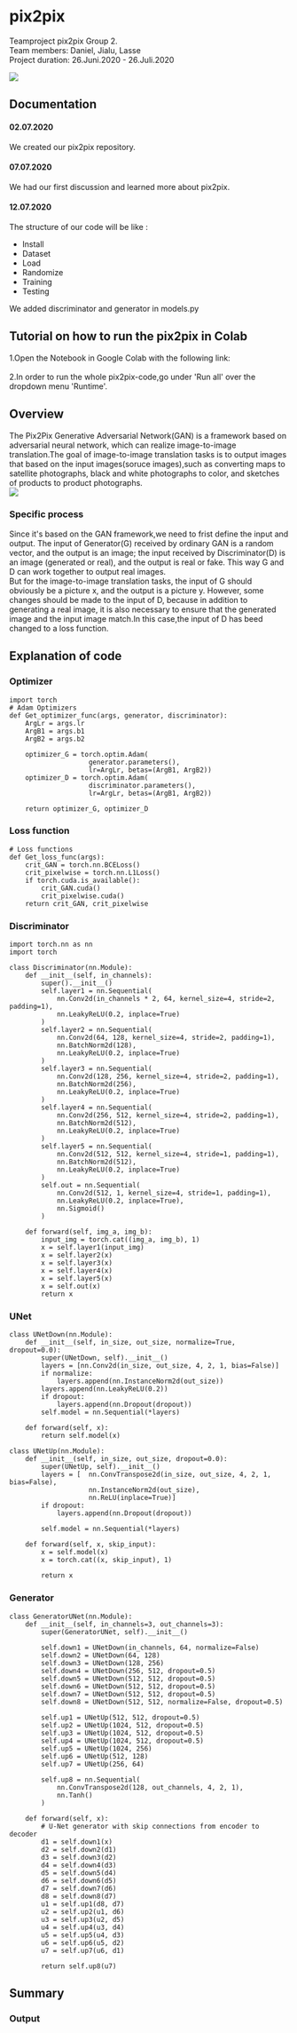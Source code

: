 # pix2pix
Teamproject pix2pix Group 2.<br />
Team members: Daniel, Jialu, Lasse<br />
Project duration: 26.Juni.2020 - 26.Juli.2020<br />

<img src="image/pix2pix_introduction_image.jpg">

## Documentation<br />
#### 02.07.2020<br />
We created our pix2pix repository.

#### 07.07.2020<br />
We had our first discussion and learned more about pix2pix.

#### 12.07.2020<br />
The structure of our code will be like :<br />
  - Install<br />
  - Dataset<br />
  - Load<br />
  - Randomize<br />
  - Training<br />
  - Testing<br />
  
  We added discriminator and generator in models.py<br />



## Tutorial on how to run the pix2pix in Colab<br />
1.Open the Notebook in Google Colab with the following link: <br />
<br />
2.In order to run the whole pix2pix-code,go under 'Run all' over the dropdown menu 'Runtime'.<br />

## Overview<br />
The Pix2Pix Generative Adversarial Network(GAN) is a framework based on adversarial neural network, which can realize image-to-image translation.The goal of image-to-image translation tasks is to output images that based on the input images(soruce images),such as converting maps to satellite photographs, black and white photographs to color, and sketches of products to product photographs.<br />
<img src="image/overview_image.png">

### Specific process <br />
Since it's based on the GAN framework,we need to frist define the input and output. The input of Generator(G) received by ordinary GAN is a random vector, and the output is an image; the input received by Discriminator(D) is an image (generated or real), and the output is real or fake. This way G and D can work together to output real images.<br />
But for the image-to-image translation tasks, the input of G should obviously be a picture x, and the output is a picture y. However, some changes should be made to the input of D, because in addition to generating a real image, it is also necessary to ensure that the generated image and the input image match.In this case,the input of D has beed changed to a loss function.<br />


## Explanation of code<br />
### Optimizer<br /> 
~~~
import torch
# Adam Optimizers
def Get_optimizer_func(args, generator, discriminator):
    ArgLr = args.lr
    ArgB1 = args.b1
    ArgB2 = args.b2

    optimizer_G = torch.optim.Adam(
                    generator.parameters(),
                    lr=ArgLr, betas=(ArgB1, ArgB2))
    optimizer_D = torch.optim.Adam(
                    discriminator.parameters(),
                    lr=ArgLr, betas=(ArgB1, ArgB2))
    
    return optimizer_G, optimizer_D
~~~

### Loss function<br />
~~~
# Loss functions
def Get_loss_func(args):
    crit_GAN = torch.nn.BCELoss()
    crit_pixelwise = torch.nn.L1Loss()
    if torch.cuda.is_available():
        crit_GAN.cuda()
        crit_pixelwise.cuda()
    return crit_GAN, crit_pixelwise
~~~

### Discriminator<br />
~~~
import torch.nn as nn
import torch

class Discriminator(nn.Module):
    def __init__(self, in_channels):
        super().__init__()
        self.layer1 = nn.Sequential(
            nn.Conv2d(in_channels * 2, 64, kernel_size=4, stride=2, padding=1),
            nn.LeakyReLU(0.2, inplace=True)
        )
        self.layer2 = nn.Sequential(
            nn.Conv2d(64, 128, kernel_size=4, stride=2, padding=1),
            nn.BatchNorm2d(128),
            nn.LeakyReLU(0.2, inplace=True)
        )
        self.layer3 = nn.Sequential(
            nn.Conv2d(128, 256, kernel_size=4, stride=2, padding=1),
            nn.BatchNorm2d(256),
            nn.LeakyReLU(0.2, inplace=True)
        )
        self.layer4 = nn.Sequential(
            nn.Conv2d(256, 512, kernel_size=4, stride=2, padding=1),
            nn.BatchNorm2d(512),
            nn.LeakyReLU(0.2, inplace=True)
        )
        self.layer5 = nn.Sequential(
            nn.Conv2d(512, 512, kernel_size=4, stride=1, padding=1),
            nn.BatchNorm2d(512),
            nn.LeakyReLU(0.2, inplace=True)
        )
        self.out = nn.Sequential(
            nn.Conv2d(512, 1, kernel_size=4, stride=1, padding=1),
            nn.LeakyReLU(0.2, inplace=True),
            nn.Sigmoid()
        )

    def forward(self, img_a, img_b):
        input_img = torch.cat((img_a, img_b), 1)
        x = self.layer1(input_img)
        x = self.layer2(x)
        x = self.layer3(x)
        x = self.layer4(x)
        x = self.layer5(x)
        x = self.out(x)
        return x
~~~
### UNet
~~~ 
class UNetDown(nn.Module):
    def __init__(self, in_size, out_size, normalize=True, dropout=0.0):
        super(UNetDown, self).__init__()
        layers = [nn.Conv2d(in_size, out_size, 4, 2, 1, bias=False)]
        if normalize:
            layers.append(nn.InstanceNorm2d(out_size))
        layers.append(nn.LeakyReLU(0.2))
        if dropout:
            layers.append(nn.Dropout(dropout))
        self.model = nn.Sequential(*layers)

    def forward(self, x):
        return self.model(x)

class UNetUp(nn.Module):
    def __init__(self, in_size, out_size, dropout=0.0):
        super(UNetUp, self).__init__()
        layers = [  nn.ConvTranspose2d(in_size, out_size, 4, 2, 1, bias=False),
                    nn.InstanceNorm2d(out_size),
                    nn.ReLU(inplace=True)]
        if dropout:
            layers.append(nn.Dropout(dropout))

        self.model = nn.Sequential(*layers)

    def forward(self, x, skip_input):
        x = self.model(x)
        x = torch.cat((x, skip_input), 1)

        return x

~~~
### Generator <br />
~~~
class GeneratorUNet(nn.Module):
    def __init__(self, in_channels=3, out_channels=3):
        super(GeneratorUNet, self).__init__()

        self.down1 = UNetDown(in_channels, 64, normalize=False)
        self.down2 = UNetDown(64, 128)
        self.down3 = UNetDown(128, 256)
        self.down4 = UNetDown(256, 512, dropout=0.5)
        self.down5 = UNetDown(512, 512, dropout=0.5)
        self.down6 = UNetDown(512, 512, dropout=0.5)
        self.down7 = UNetDown(512, 512, dropout=0.5)
        self.down8 = UNetDown(512, 512, normalize=False, dropout=0.5)

        self.up1 = UNetUp(512, 512, dropout=0.5)
        self.up2 = UNetUp(1024, 512, dropout=0.5)
        self.up3 = UNetUp(1024, 512, dropout=0.5)
        self.up4 = UNetUp(1024, 512, dropout=0.5)
        self.up5 = UNetUp(1024, 256)
        self.up6 = UNetUp(512, 128)
        self.up7 = UNetUp(256, 64)

        self.up8 = nn.Sequential(
            nn.ConvTranspose2d(128, out_channels, 4, 2, 1),
            nn.Tanh()
        )
        
    def forward(self, x):
        # U-Net generator with skip connections from encoder to decoder
        d1 = self.down1(x)
        d2 = self.down2(d1)
        d3 = self.down3(d2)
        d4 = self.down4(d3)
        d5 = self.down5(d4)
        d6 = self.down6(d5)
        d7 = self.down7(d6)
        d8 = self.down8(d7)
        u1 = self.up1(d8, d7)
        u2 = self.up2(u1, d6)
        u3 = self.up3(u2, d5)
        u4 = self.up4(u3, d4)
        u5 = self.up5(u4, d3)
        u6 = self.up6(u5, d2)
        u7 = self.up7(u6, d1)

        return self.up8(u7)

~~~
## Summary<br />


### Output<br />

